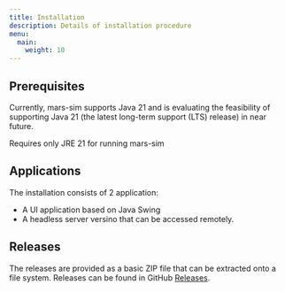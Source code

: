 ```yaml
---
title: Installation
description: Details of installation procedure
menu:
  main:
    weight: 10
---
```


## Prerequisites

Currently, mars-sim supports Java 21 and is evaluating the feasibility of supporting Java 21 (the latest long-term support (LTS) release) in near future.

Requires only JRE 21 for running mars-sim

## Applications

The installation consists of 2 application:

- A UI application based on Java Swing
- A headless server versino that can be accessed remotely.

## Releases

The releases are provided as a basic ZIP file that can be extracted onto a file system. Releases can be found in GitHub 
[Releases](https://github.com/mars-sim/mars-sim/releases).
